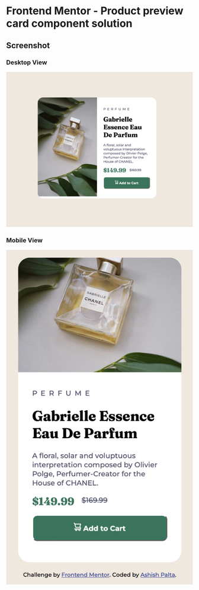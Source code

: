 # Frontend Mentor - Product preview card component solution

## Screenshot

### Desktop View

![](./images/Product-preview-desktop.png)

### Mobile View

![](./images/product-preview-mobile.png)
